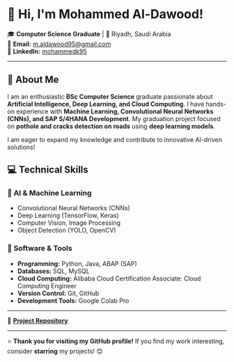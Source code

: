 # 👋 Hi, I'm Mohammed Al-Dawood!

🎓 **Computer Science Graduate** | 📍 Riyadh, Saudi Arabia  
📧 **Email:** [m.aldawood95@gmail.com](mailto:m.aldawood95@gmail.com)  
🔗 **LinkedIn:** [mohammedk95](https://www.linkedin.com/in/mohammedk95)  

---

## 🚀 **About Me**
I am an enthusiastic **BSc Computer Science** graduate passionate about **Artificial Intelligence, Deep Learning, and Cloud Computing**. I have hands-on experience with **Machine Learning, Convolutional Neural Networks (CNNs), and SAP S/4HANA Development**. My graduation project focused on **pothole and cracks detection on roads** using **deep learning models**.

I am eager to expand my knowledge and contribute to innovative AI-driven solutions!

## 💻 **Technical Skills**
### 🔹 **AI & Machine Learning**
- Convolutional Neural Networks (CNNs)
- Deep Learning (TensorFlow, Keras)
- Computer Vision, Image Processing
- Object Detection (YOLO, OpenCV)

### 🔹 **Software & Tools**
- **Programming:** Python, Java, ABAP (SAP)
- **Databases:** SQL, MySQL
- **Cloud Computing:** Alibaba Cloud Certification Associate: Cloud Computing Engineer
- **Version Control:** Git, GitHub
- **Development Tools:** Google Colab Pro

---

🔗 **[Project Repository](https://github.com/yourusername/Graduation-Project)**  

---

⭐️ **Thank you for visiting my GitHub profile!** If you find my work interesting, consider **starring** my projects! 😊  
